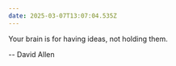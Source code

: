 ```yaml
---
date: 2025-03-07T13:07:04.535Z
---
```


Your brain is for having ideas, not holding them.

-- David Allen